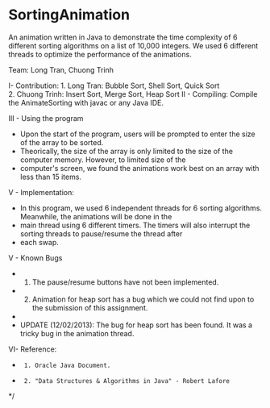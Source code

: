 SortingAnimation
================

An animation written in Java to demonstrate the time complexity of 6 different sorting algorithms on a list of 10,000 integers. We used 6 different threads to optimize the performance of the animations.

Team: Long Tran, Chuong Trinh

I- Contribution: 
			1. Long Tran: Bubble Sort, Shell Sort, Quick Sort 			
			2. Chuong Trinh: Insert Sort, Merge Sort, Heap Sort 
II - Compiling: Compile the AnimateSorting with javac or any Java IDE.
 
III - Using the program
 * Upon the start of the program, users will be prompted to enter the size of the array to be sorted.
 * Theorically, the size of the array is only limited to the size of the computer memory. However, to limited size of the
 * computer's screen, we found the animations work best on an array with less than 15 items. 
 
V - Implementation: 
 * In this program, we used 6 independent threads for 6 sorting algorithms. Meanwhile, the animations will be done in the
 * main thread using 6 different timers. The timers will also interrupt the sorting threads to pause/resume the thread after
 * each swap.
 
V - Known Bugs
 *	1. The pause/resume buttons have not been implemented.
 *  2. Animation for heap sort has a bug which we could not find upon to the submission of this assignment.
 * 
 * UPDATE (12/02/2013): The bug for heap sort has been found. It was a tricky bug in the animation thread. 

VI- Reference: 
 * 		1. Oracle Java Document.
 * 		2. "Data Structures & Algorithms in Java" - Robert Lafore	
 */


